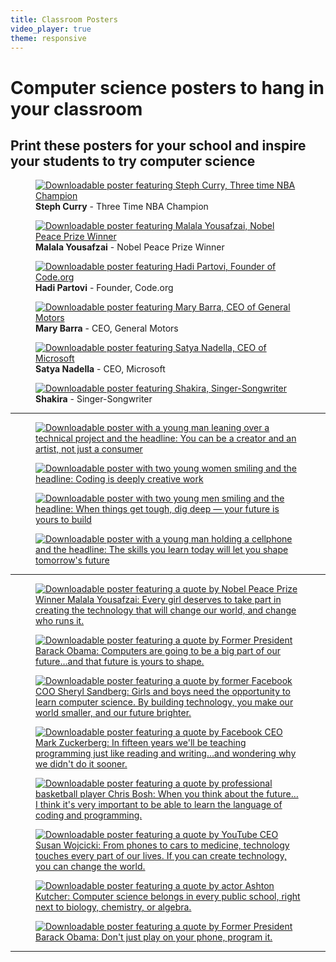 ```yaml
---
title: Classroom Posters
video_player: true
theme: responsive
---
```


<link rel="stylesheet" type="text/css" href="/css/generated/posters.css"/>

# Computer science posters to hang in your classroom

## Print these posters for your school and inspire your students to try computer science

<section>
  <figure>
    <a href="//downloads.code.org/posters/poster_steph.pdf">
      <img src="/images/fit-400/poster_steph.png" alt="Downloadable poster featuring Steph Curry, Three time NBA Champion" />
    </a>
    <figcaption><strong>Steph Curry</strong> - Three Time NBA Champion</figcaption>
  </figure>

  <figure>
    <a href="//downloads.code.org/posters/poster_malala.pdf">
      <img src="/images/fit-400/poster_malala.png" alt="Downloadable poster featuring Malala Yousafzai, Nobel Peace Prize Winner" />
    </a>
    <figcaption><strong>Malala Yousafzai</strong> - Nobel Peace Prize Winner</figcaption>
  </figure>

  <figure>
    <a href="//downloads.code.org/posters/poster_hadi.pdf">
      <img src="/images/fit-400/poster_hadi.png" alt="Downloadable poster featuring Hadi Partovi, Founder of Code.org" />
    </a>
    <figcaption><strong>Hadi Partovi</strong> - Founder, Code.org</figcaption>
  </figure>

  <figure>
    <a href="//downloads.code.org/posters/poster_mary.pdf">
      <img src="/images/fit-400/poster_mary.png" alt="Downloadable poster featuring Mary Barra, CEO of General Motors" />
    </a>
    <figcaption><strong>Mary Barra</strong> - CEO, General Motors</figcaption>
  </figure>

  <figure>
    <a href="//downloads.code.org/posters/poster_satya.pdf">
      <img src="/images/fit-400/poster_satya.png" alt="Downloadable poster featuring Satya Nadella, CEO of Microsoft" />
    </a>
    <figcaption><strong>Satya Nadella</strong> - CEO, Microsoft</figcaption>
  </figure>

  <figure>
    <a href="//downloads.code.org/posters/poster_shakira.pdf">
      <img src="/images/fit-400/poster_shakira.png" alt="Downloadable poster featuring Shakira, Singer-Songwriter" />
    </a>
    <figcaption><strong>Shakira</strong> - Singer-Songwriter</figcaption>
  </figure>
</section>

<hr>

<section>
  <figure>
    <a href="/files/careers/maddy-maxey.pdf">
      <img src="/images/fit-400/careers/poster_thumbnail_maddy_maxey.jpg" alt="Downloadable poster with a young man leaning over a technical project and the headline: You can be a creator and an artist, not just a consumer" />
    </a>
  </figure>
  <figure>
    <a href="/files/careers/nidhi-and-erin.pdf">
      <img src="/images/fit-400/careers/poster_thumbnail_nidhi_erin.jpg" alt="Downloadable poster with two young women smiling and the headline: Coding is deeply creative work" />
    </a>
  </figure>
  <figure>
    <a href="/files/careers/rory-and-kieran.pdf">
      <img src="/images/fit-400/careers/poster_thumbnail_rory_kieran.jpg" alt="Downloadable poster with two young men smiling and the headline: When things get tough, dig deep — your future is yours to build" />
    </a>
  </figure>
  <figure>
    <a href="/files/careers/javier-aguera.pdf">
      <img src="/images/fit-250/careers/poster_thumbnail_javier_aguera.jpg" alt="Downloadable poster with a young man holding a cellphone and the headline: The skills you learn today will let you shape tomorrow's future" />
    </a>
  </figure>
</section>

<hr>

<section>
  <figure>
    <a href="/files/malala-poster.pdf">
      <img src="/images/fit-300/malala.png" alt="Downloadable poster featuring a quote by Nobel Peace Prize Winner Malala Yousafzai: Every girl deserves to take part in creating the technology that will change our world, and change who runs it." />
    </a>
  </figure>
  <figure>
    <a href="/files/obama-poster-new.pdf">
      <img src="/images/fit-300/obama-poster-new.png" alt="Downloadable poster featuring a quote by Former President Barack Obama: Computers are going to be a big part of our future…and that future is yours to shape." />
    </a>
  </figure>
  <figure>
    <a href="/files/sheryl-poster.pdf">
      <img src="/images/fit-300/sheryl-sandberg.png" alt="Downloadable poster featuring a quote by former Facebook COO Sheryl Sandberg: Girls and boys need the opportunity to learn computer science. By building technology, you make our world smaller, and our future brighter." />
    </a>
  </figure>
  <figure>
    <a href="/files/mark-poster.pdf">
      <img src="/images/fit-300/mark-poster.png" alt="Downloadable poster featuring a quote by Facebook CEO Mark Zuckerberg: In fifteen years we'll be teaching programming just like reading and writing…and wondering why we didn't do it sooner." />
    </a>
  </figure>
  <figure>
    <a href="/files/chris-poster.pdf">
      <img src="/images/fit-300/chris-poster.png" alt="Downloadable poster featuring a quote by professional basketball player Chris Bosh: When you think about the future…I think it's very important to be able to learn the language of coding and programming." />
    </a>
  </figure>
  <figure>
    <a href="/files/susan-poster.pdf">
      <img src="/images/fit-300/susan-poster.png" alt="Downloadable poster featuring a quote by YouTube CEO Susan Wojcicki: From phones to cars to medicine, technology touches every part of our lives. If you can create technology, you can change the world." />
    </a>
  </figure>
  <figure>
    <a href="/files/ashton-poster.pdf">
      <img src="/images/fit-300/ashton-poster.png" alt="Downloadable poster featuring a quote by actor Ashton Kutcher: Computer science belongs in every public school, right next to biology, chemistry, or algebra." />
    </a>
  </figure>
  <figure>
    <a href="/files/obama-poster.pdf">
      <img src="/images/fit-193/obama-poster.png" alt="Downloadable poster featuring a quote by Former President Barack Obama: Don't just play on your phone, program it." />
    </a>
  </figure>
</section>

<hr>
